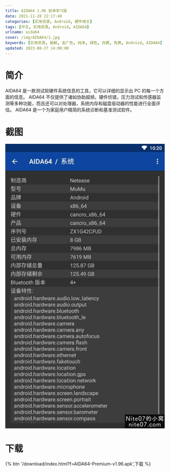 ```yaml
---
title: AIDA64 1.96 安卓学习版
date: 2021-11-28 22:17:40
categories: [实用资源, Android, 硬件相关]
tags: [中文, 实用资源, Android, AIDA64]
urlname: aida64
cover: /img/AIDA64/1.jpg
keywords: [实用资源, 破解, 去广告, 纯净, 绿色, 白嫖, 免费, Android, AIDA64]
updated: 2023-08-27 14:00:00
---
```


# 简介

AIDA64 是一款测试软硬件系统信息的工具，它可以详细的显示出 PC 的每一个方面的信息。 AIDA64 不仅提供了诸如协助超频，硬件侦错，压力测试和传感器监测等多种功能，而且还可以对处理器，系统内存和磁盘驱动器的性能进行全面评估。 AIDA64 是一个为家庭用户精简的系统诊断和基准测试软件。

# 截图

![](/img/AIDA64/2.jpg)

# 下载

{% btn '/download/index.html?f=AIDA64-Premium-v1.96.apk',下载 %}
